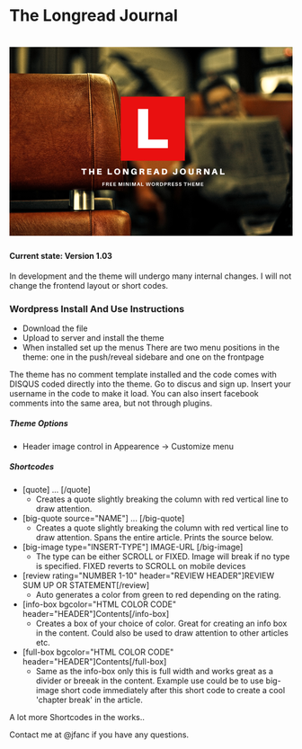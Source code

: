 The Longread Journal
===
![screenshot](screenshot.png)
===

#### Current state: Version 1.03
In development and the theme will undergo many internal changes. I will not change the frontend layout or short codes.

### Wordpress Install And Use Instructions
- Download the file
- Upload to server and install the theme
- When installed set up the menus
  There are two menu positions in the theme: one in the push/reveal sidebare and one on the frontpage

The theme has no comment template installed and the code comes with DISQUS coded directly into the theme. Go to discus and sign up. Insert your username in the code to make it load. You can also insert facebook comments into the same area, but not through plugins.

##### Theme Options
- Header image control in Appearence -> Customize menu

##### Shortcodes
- [quote] ... [/quote]
  - Creates a quote slightly breaking the column with red vertical line to draw attention.
- [big-quote source="NAME"] ... [/big-quote]
  - Creates a quote slightly breaking the column with red vertical line to draw attention. Spans the entire article. Prints the source below.
- [big-image type="INSERT-TYPE"] IMAGE-URL [/big-image]
  - The type can be either SCROLL or FIXED. Image will break if no type is specified. FIXED reverts to SCROLL on mobile devices
- [review rating="NUMBER 1-10" header="REVIEW HEADER"]REVIEW SUM UP OR STATEMENT[/review]
  - Auto generates a color from green to red depending on the rating.
- [info-box bgcolor="HTML COLOR CODE" header="HEADER"]Contents[/info-box]
  - Creates a box of your choice of color. Great for creating an info box in the content. Could also be used to draw attention to other articles etc.
- [full-box bgcolor="HTML COLOR CODE" header="HEADER"]Contents[/full-box]
  - Same as the info-box only this is full width and works great as a divider or breeak in the content. Example use could be to use big-image short code immediately after this short code to create a cool 'chapter break' in the article.

A lot more Shortcodes in the works..

Contact me at @jfanc if you have any questions.
